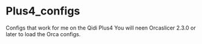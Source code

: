 # Plus4_configs
Configs that work for me on the Qidi Plus4
You will neen Orcaslicer 2.3.0 or later to load the Orca configs.
